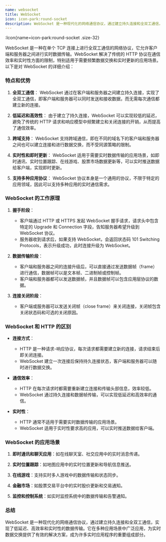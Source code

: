 ```yaml
---
name: websocket
title: WebSocket
icon: icon-park:round-socket
description: WebSocket 是一种现代化的网络通信协议，通过建立持久连接和全双工通信，实现了低延迟、高效率和实时性的数据传输。它在多种应用场景中广泛应用，为实时数据交换提供了有效的解决方案，成为许多实时应用程序的重要组成部分。
---
```



:Icon{name=icon-park:round-socket .size-32}

WebSocket 是一种在单个 TCP 连接上进行全双工通信的网络协议，它允许客户端和服务器之间进行实时数据传输。WebSocket 解决了传统的 HTTP 协议在通信效率和实时性方面的限制，特别适用于需要频繁数据交换和实时更新的应用场景。以下是对 WebSocket 的详细介绍：

### 特点和优势

1. **全双工通信**：
   WebSocket 通过在客户端和服务器之间建立持久连接，实现了全双工通信，即客户端和服务器可以同时发送和接收数据，而无需每次通信都建立新的连接。

2. **低延迟和高效性**：
   由于建立了持久连接，WebSocket 可以实现较低的延迟，避免了传统的 HTTP 请求和响应模型中频繁建立和关闭连接的开销，从而提高了通信效率。

3. **跨域支持**：
   WebSocket 支持跨域通信，即在不同的域名下的客户端和服务器之间也可以建立连接和进行数据交换，而不受同源策略的限制。

4. **实时性和即时更新**：
   WebSocket 适用于需要实时数据传输的应用场景，如即时通讯、实时位置跟踪、在线游戏、股票市场数据更新等，可以实时推送数据给客户端，实现即时更新。

5. **支持多种应用协议**：
   WebSocket 协议本身是一个通用的协议，不限于特定的应用领域，因此可以支持多种应用的实时通信需求。

### WebSocket 的工作原理

1. **握手阶段**：
   - 客户端通过 HTTP 或 HTTPS 发起 WebSocket 握手请求，请求头中包含特定的 Upgrade 和 Connection 字段，告知服务器希望升级到 WebSocket 协议。
   - 服务器收到请求后，如果支持 WebSocket，会返回状态码 101 Switching Protocols，表示升级成功，此时连接升级为 WebSocket。

2. **数据传输阶段**：
   - 客户端和服务器之间的连接升级后，可以直接通过发送数据帧（frame）进行通信，数据帧可以是文本帧、二进制帧或控制帧。
   - 客户端和服务器都可以发送数据帧，并且数据帧可以包含应用层协议的数据。

3. **连接关闭阶段**：
   - 客户端或服务器可以发送关闭帧（close frame）来关闭连接，关闭帧包含关闭状态码和可选的关闭原因。

### WebSocket 和 HTTP 的区别

- **连接方式**：
  - HTTP 是一种请求-响应协议，每次请求都需要建立新的连接，请求结束后即关闭连接。
  - WebSocket 建立一次连接后保持持久连接状态，客户端和服务器可以随时进行数据交换。

- **通信效率**：
  - HTTP 在每次请求时都需要重新建立连接和传输头部信息，效率较低。
  - WebSocket 通过持久连接和数据帧传输，可以实现低延迟和高效率的通信。

- **实时性**：
  - HTTP 通常不适用于需要实时数据传输的应用场景。
  - WebSocket 适用于实时性要求高的应用，可以实时推送数据给客户端。

### WebSocket 的应用场景

1. **即时通讯和聊天应用**：如在线聊天室、社交应用中的实时消息传递。
   
2. **实时位置跟踪**：如地图应用中的实时位置更新和导航信息推送。

3. **在线游戏**：支持实时多人游戏中的数据传输和状态同步。

4. **金融市场**：如股票交易平台中的实时股价更新和交易通知。

5. **监控和控制系统**：如实时监控系统中的数据传输和告警通知。

### 总结

WebSocket 是一种现代化的网络通信协议，通过建立持久连接和全双工通信，实现了低延迟、高效率和实时性的数据传输。它在多种应用场景中广泛应用，为实时数据交换提供了有效的解决方案，成为许多实时应用程序的重要组成部分。
